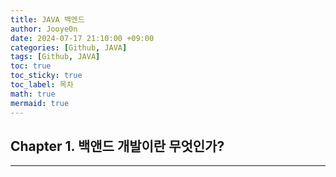 ```yaml
---
title: JAVA 백엔드
author: Jooye0n
date: 2024-07-17 21:10:00 +09:00
categories: [Github, JAVA]
tags: [Github, JAVA]
toc: true
toc_sticky: true
toc_label: 목차
math: true
mermaid: true
---
```

## Chapter 1. 백앤드 개발이란 무엇인가?
---
